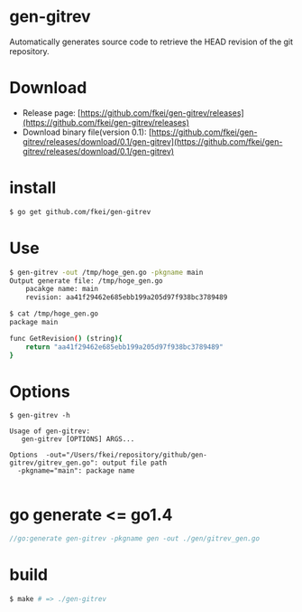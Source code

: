 gen-gitrev
==========

Automatically generates source code to retrieve the HEAD revision of the git repository.

# Download

- Release page: [https://github.com/fkei/gen-gitrev/releases](https://github.com/fkei/gen-gitrev/releases)
- Download binary file(version 0.1): [https://github.com/fkei/gen-gitrev/releases/download/0.1/gen-gitrev](https://github.com/fkei/gen-gitrev/releases/download/0.1/gen-gitrev)

# install

```sh
$ go get github.com/fkei/gen-gitrev
```

# Use

```sh
$ gen-gitrev -out /tmp/hoge_gen.go -pkgname main
Output generate file: /tmp/hoge_gen.go
	pacakge name: main
	revision: aa41f29462e685ebb199a205d97f938bc3789489

$ cat /tmp/hoge_gen.go
package main

func GetRevision() (string){
	return "aa41f29462e685ebb199a205d97f938bc3789489"
}
```

# Options

```
$ gen-gitrev -h

Usage of gen-gitrev:
   gen-gitrev [OPTIONS] ARGS...

Options  -out="/Users/fkei/repository/github/gen-gitrev/gitrev_gen.go": output file path
  -pkgname="main": package name
  
```

# go generate <= go1.4

```go
//go:generate gen-gitrev -pkgname gen -out ./gen/gitrev_gen.go
```

# build

```sh
$ make # => ./gen-gitrev
```
